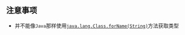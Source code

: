 
<p id="cuicv7iso3BDvHqMAo7YDx">

## 注意事项

</p>

- 并不能像`Java`那样使用[`java.lang.Class.forName(String)`](<https://docs.oracle.com/javase/tutorial/reflect/class/classNew.html>)方法获取类型

<p id="bUTUjYs4BG2tcPBgUqizqU">



</p>
